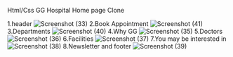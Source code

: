 Html/Css 
GG Hospital Home page Clone


1.header 
![Screenshot (33)](https://github.com/Abin-GeorgeANC/GG/assets/106646719/e153549d-f60f-42c4-89a7-bc297bf8b88b)
2.Book Appointment
![Screenshot (41)](https://github.com/Abin-GeorgeANC/GG/assets/106646719/ff2c1d45-2895-4dce-a037-4cbdd6916a65)
3.Departments
![Screenshot (40)](https://github.com/Abin-GeorgeANC/GG/assets/106646719/46de9698-935c-4623-9158-ab37028e675f)
4.Why GG
![Screenshot (35)](https://github.com/Abin-GeorgeANC/GG/assets/106646719/e45156d1-1a54-4677-8ad5-6647adc09d6c)
5.Doctors
![Screenshot (36)](https://github.com/Abin-GeorgeANC/GG/assets/106646719/b3c1abeb-05fd-48cd-abf0-e629af1aab38)
6.Facilities
![Screenshot (37)](https://github.com/Abin-GeorgeANC/GG/assets/106646719/7c4891d9-fd9d-4d2c-a523-db0412319bbd)
7.You may be interested in
![Screenshot (38)](https://github.com/Abin-GeorgeANC/GG/assets/106646719/e94d6173-1ffb-403d-9188-a2dc42aab430)
8.Newsletter and footer
![Screenshot (39)](https://github.com/Abin-GeorgeANC/GG/assets/106646719/0e022c17-9c5c-4340-bc84-ba6047f85e0e)


